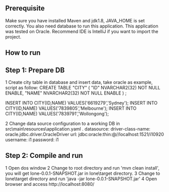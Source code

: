 Prerequisite
---------------
Make sure you have installed Maven and jdk1.8,  JAVA_HOME is set correctly.
You also need database to run this application. This application was tested on Oracle.
Recommend IDE is IntelliJ if you want to import the project.

How to run
---------------
Step 1: Prepare DB
---------------
1 Create city table in database and insert data, take oracle as example, script as follow:
   CREATE TABLE  "CITY"
   (	"ID" NVARCHAR2(32) NOT NULL ENABLE,
	"NAME" NVARCHAR2(32) NOT NULL ENABLE
   ) ;

   INSERT INTO  CITY(ID,NAME) VALUES('6619279','Sydney');
   INSERT INTO  CITY(ID,NAME) VALUES('7839805','Melbourne');
   INSERT INTO  CITY(ID,NAME) VALUES('7839791','Wollongong');

2 Change data source configuration to a working DB in src\main\resources\application.yaml .
 datasource:
    driver-class-name: oracle.jdbc.driver.OracleDriver
    url: jdbc:oracle:thin:@//localhost:1521/i10920
    username: i1
    password: i1

Step 2: Compile and run
---------------
  1 Open dos window
  2 Change to root directory and run 'mvn clean install', you will get Ione-0.0.1-SNAPSHOT.jar in Ione\target directory.
  3 Change to Ione\target directory and run 'java -jar  Ione-0.0.1-SNAPSHOT.jar'
  4 Open browser and access http://localhost:8080/
